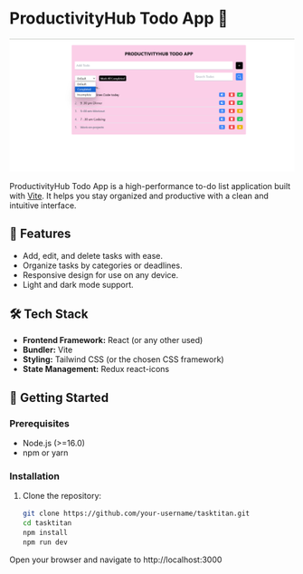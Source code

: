 # ProductivityHub Todo App 📝


![image alt](https://github.com/ShiruvatiNarasimha/Todo-List/blob/b6c61ba8bb664899e29a6b8b908be867e36e2d46/Screenshot%202024-11-17%20194319.png)

ProductivityHub Todo App is a high-performance to-do list application built with [Vite](https://vitejs.dev/). It helps you stay organized and productive with a clean and intuitive interface.

## 🚀 Features

- Add, edit, and delete tasks with ease.
- Organize tasks by categories or deadlines.
- Responsive design for use on any device.
- Light and dark mode support.

## 🛠️ Tech Stack

- **Frontend Framework:** React (or any other used)
- **Bundler:** Vite
- **Styling:** Tailwind CSS (or the chosen CSS framework)
- **State Management:**  Redux react-icons



## 🚀 Getting Started

### Prerequisites
- Node.js (>=16.0)
- npm or yarn

### Installation

1. Clone the repository:
   ```bash
   git clone https://github.com/your-username/tasktitan.git
   cd tasktitan
   npm install
   npm run dev
Open your browser and navigate to http://localhost:3000
